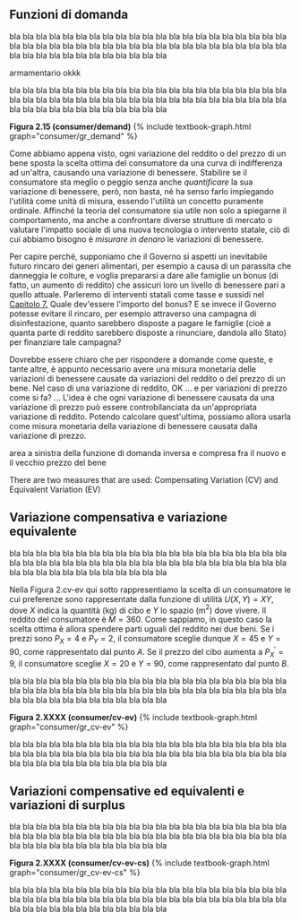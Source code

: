 



<h2 id="SUBSEC_DEMAND">Funzioni di domanda</h2>

bla bla bla bla bla bla bla bla bla bla bla bla bla bla bla bla bla bla bla bla bla bla bla bla bla bla bla bla bla bla bla bla bla bla bla bla bla bla bla bla bla bla bla bla bla bla bla bla bla bla bla bla bla bla 

armamentario okkk

bla bla bla bla bla bla bla bla bla bla bla bla bla bla bla bla bla bla bla bla bla bla bla bla bla bla bla bla bla bla bla bla bla bla bla bla bla bla bla bla bla bla bla bla bla bla bla bla bla bla bla bla bla bla 

<a id="gr_consumer/demand"><strong>Figura 2.15 (consumer/demand)</strong></a>
{% include textbook-graph.html graph="consumer/gr_demand" %}


Come abbiamo appena visto, ogni variazione del reddito o del prezzo di un bene sposta la  scelta ottima del consumatore da una curva di indifferenza ad un'altra, causando una variazione di benessere. Stabilire se il consumatore sta meglio o peggio senza anche <i>quantificare</i> la sua variazione di benessere, però, non basta, né ha senso farlo impiegando l'utilità come unità di misura, essendo l'utilità un concetto puramente ordinale. Affinché la teoria del consumatore sia utile non solo a spiegarne il  comportamento, ma anche a confrontare diverse strutture di mercato o valutare l'impatto sociale di una nuova tecnologia o intervento statale, ciò di cui abbiamo bisogno è <i>misurare in denaro</i> le variazioni di benessere.

Per capire perché, supponiamo che il Governo si aspetti un inevitabile futuro rincaro dei generi alimentari, per esempio a causa di un parassita che danneggia le colture, e voglia prepararsi a dare alle famiglie un bonus (di fatto, un aumento di reddito) che assicuri loro un livello di benessere pari a quello attuale.
<span class="marginnote">
  Parleremo di interventi statali come tasse e sussidi nel <a href="{{ site.baseurl }}/it/III/7">Capitolo 7.</a>
</span>
Quale dev'essere l'importo del bonus? E se invece il Governo potesse evitare il rincaro, per esempio attraverso una campagna di disinfestazione, quanto sarebbero disposte a pagare le famiglie (cioè a quanta parte di reddito sarebbero disposte a rinunciare, dandola allo Stato) per finanziare tale campagna?

Dovrebbe essere chiaro che per rispondere a domande come queste, e tante altre, è appunto necessario avere una misura monetaria delle variazioni di benessere causate da variazioni del reddito o del prezzo di un bene. Nel caso di una variazione di reddito, OK ... e per variazioni di prezzo come si fa? ... L'idea è che ogni variazione di benessere causata da una variazione di prezzo può essere controbilanciata da un'appropriata variazione di reddito. Potendo calcolare quest'ultima, possiamo allora usarla come misura monetaria della variazione di benessere causata dalla variazione di prezzo.


area a sinistra della funzione di domanda inversa e compresa fra il nuovo e il vecchio prezzo del bene

There are two measures that are used: Compensating Variation (CV) and Equivalent Variation (EV)


<h2 id="SUBSEC_CV-EV">Variazione compensativa e variazione equivalente</h2>

bla bla bla bla bla bla bla bla bla bla bla bla bla bla bla bla bla bla bla bla bla bla bla bla bla bla bla bla bla bla bla bla bla bla bla bla bla bla bla bla bla bla bla bla bla bla bla bla bla bla bla bla bla bla 

Nella Figura 2.cv-ev qui sotto rappresentiamo la scelta di un consumatore le cui preferenze sono rappresentate dalla funzione di utilità $U(X,Y)=XY$, dove $X$ indica la quantità (kg) di cibo e $Y$ lo spazio (m$^2$) dove vivere. Il reddito del consumatore è $M=360$. Come sappiamo, in questo caso la scelta ottima è allora spendere parti uguali del reddito nei due beni. Se i prezzi sono $P_X=4$ e $P_Y=2$, il consumatore sceglie dunque $X=45$ e $Y=90$, come rappresentato dal punto $A$. Se il prezzo del cibo aumenta a $P^\prime_X=9$, il consumatore sceglie $X=20$ e $Y=90$, come rappresentato dal punto $B$.

bla bla bla bla bla bla bla bla bla bla bla bla bla bla bla bla bla bla bla bla bla bla bla bla bla bla bla bla bla bla bla bla bla bla bla bla bla bla bla bla bla bla bla bla bla bla bla bla bla bla bla bla bla bla 

<a id="gr_consumer/cv-ev"><strong>Figura 2.XXXX (consumer/cv-ev)</strong></a>
{% include textbook-graph.html graph="consumer/gr_cv-ev" %}

bla bla bla bla bla bla bla bla bla bla bla bla bla bla bla bla bla bla bla bla bla bla bla bla bla bla bla bla bla bla bla bla bla bla bla bla bla bla bla bla bla bla bla bla bla bla bla bla bla bla bla bla bla bla 










<h2 id="SUBSEC_CV-EV-CS">Variazioni compensative ed equivalenti e variazioni di surplus</h2>

bla bla bla bla bla bla bla bla bla bla bla bla bla bla bla bla bla bla bla bla bla bla bla bla bla bla bla bla bla bla bla bla bla bla bla bla bla bla bla bla bla bla bla bla bla bla bla bla bla bla bla bla bla bla 


<a id="gr_consumer/cv-ev-cs"><strong>Figura 2.XXXX (consumer/cv-ev-cs)</strong></a>
{% include textbook-graph.html graph="consumer/gr_cv-ev-cs" %}

bla bla bla bla bla bla bla bla bla bla bla bla bla bla bla bla bla bla bla bla bla bla bla bla bla bla bla bla bla bla bla bla bla bla bla bla bla bla bla bla bla bla bla bla bla bla bla bla bla bla bla bla bla bla 
